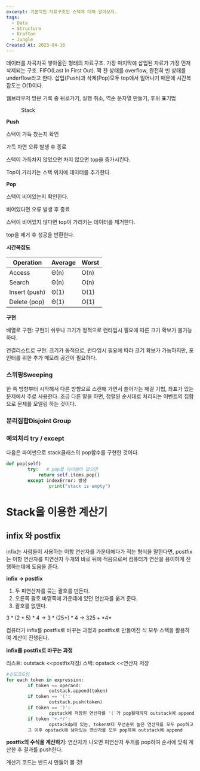 ```yaml
---
excerpt: 기본적인 자료구조인 스택에 대해 알아보자.
tags:
  - Data
  - Structure
  - Krafton
  - Jungle
Created At: 2023-04-16
---
```

데이터를 차곡차곡 쌓아올린 형태의 자료구조. 가장 마지막에 삽입된 자료가 가장 먼저 삭제되는 구조. FIFO(Last In First Out). 꽉 찬 상태를 overflow, 완전히 빈 상태를 underflow라고 한다. 삽입(Push)과 삭제(Pop)모두 top에서 일어나기 때문에 시간복잡도는 O(1)이다.

웹브라우저 방문 기록 중 뒤로가기, 실행 취소, 역순 문자열 만들기, 후위 표기법

<figure style="width: 60%" class="align-center">
  <img src="https://onedrive.live.com/embed?resid=C4F97B3B64AE3E7A%216721&authkey=%21AFhaMwYATD7p2eI&width=694&height=1020" alt="">
  <figcaption>Stack</figcaption>
</figure> 

**Push**

스택이 가득 찼는지 확인

가득 차면 오류 발생 후 종료

스택이 가득차지 않았으면 차지 않으면 top을 증가시킨다.

Top이 가리키는 스택 위치에 데이터를 추가한다.

**Pop**

스택이 비어있는지 확인한다.

비어있다면 오류 발생 후 종료

스택이 비어있지 않다면 top이 가리키는 데이터를 제거한다.

top을 제거 후 성공을 반환한다.

**시간복잡도**

| Operation | Average | Worst |
| --- | --- | --- |
| Access | Θ(n) | O(n) |
| Search | Θ(n) | O(n) |
| Insert (push) | Θ(1) | O(1) |
| Delete (pop) | Θ(1) | O(1) |

**구현**

배열로 구현: 구현이 쉬우나 크기가 정적으로 런타임시 필요에 따른 크기 확보가 불가능하다.

연결리스트로 구현: 크기가 동적으로, 런타임시 필요에 따라 크기 확보가 가능하지만, 포인터를 위한 추가 메모리 공간이 필요하다.

### 스위핑Sweeping

한 쪽 방향부터 시작해서 다른 방향으로 스캔해 가면서 쓸어가는 해결 기법, 좌표가 있는 문제에서 주로 사용한다. 조금 다른 말을 하면, 정렬된 순서대로 처리되는 이벤트의 집합으로 문제를 모델링 하는 것이다.

### 분리집합Disjoint Group

### 예외처리 try / except

다음은 파이썬으로 stack클래스의 pop함수를 구현한 것이다.

```python
def pop(self)
		try:   # pop할 아이템이 없으면
			return self.items.pop()
		except indexError: 발생
				print("stack is empty")
```

# Stack을 이용한 계산기

## infix 와 postfix

infix는 사람들이 사용하는 이항 연산자를 가운데에다가 적는 형식을 말한다면, postfix는 이항 연산자를 피연산자 두개의 바로 뒤에 적음으로써 컴퓨터가 연산을 용이하게 진행하는데에 도움을 준다.

**infix → postfix**

1. 두 피연산자를 묶는 괄호를 만든다.
2. 오른쪽 괄호 바깥쪽에 가운데에 있던 연산자를 옮겨 준다.
3. 괄호를 없앤다.

$3*(2+5)*4$ <infix> → $3*(25+)*4$ →  $325+*4*$

컴퓨터가 infix를 postfix로 바꾸는 과정과 postfix로 만들어진 식 모두 스택을 활용하여 계산이 진행된다.

**infix를 postfix로 바꾸는 과정**

리스트: outstack <<postfix저장/ 스택: opstack <<연산자 저장

```python
#슈도코드임
for each token in expression:
		if token == operand:
				outstack.append(token)
		if token == '(':
				outstack.push(token)
		if token == ')':
				opstack에 저장된 연산자를 '('가 pop될때까지 outstack에 append
		if token '+-*/':
				opstackdp에 있는, token보다 우선순위 높은 연산자를 모두 pop하고 자신을 push한다.
		그 이후 opstack에 남아있는 연산자를 모두 pop하여 outstack에 append
```

**postfix의 수식을 계산하기**: 연산자가 나오면 피연산자 두개를 pop하여 순서에 맞춰 계산한 후 결과를 push한다.

계산기 코드는 반드시 만들어 볼 것!